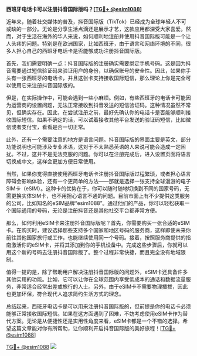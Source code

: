 **西班牙电话卡可以注册抖音国际版吗？[[TG💪+ @esim1088](https://t.me/s/esim1088)]**

近年来，随着社交媒体的普及，抖音国际版（TikTok）已经成为全球年轻人不可或缺的一部分。无论是分享生活点滴还是展示才艺，这款应用都深受大家喜爱。然而，对于生活在海外的华人来说，如何顺利地注册并使用抖音国际版可能是一个让人头疼的问题。特别是在欧洲国家，比如西班牙，由于语言和网络环境的不同，很多人担心自己的西班牙电话卡是否能够成功注册抖音国际版。

首先，我们需要明确一点：抖音国际版的注册确实需要绑定手机号码。这是因为抖音需要通过短信验证码来验证用户的身份，以确保账号的安全性。因此，如果你手头有一张西班牙的电话卡，并且这张卡支持接收国际短信，那么理论上你是完全可以使用它来注册抖音国际版的。

但是，在实际操作中，可能会遇到一些小麻烦。例如，有些西班牙的电话卡可能因为运营商的设置问题，无法正常接收到抖音发送的短信验证码。这种情况虽然不常见，但确实存在。因此，在尝试注册之前，最好先确认你的电话卡是否能够顺利接收国际短信。如果不确定的话，可以试着接收其他平台发送的验证码短信，比如微信或者支付宝，看看是否一切正常。

此外，还有一个需要注意的地方是语言问题。抖音国际版的界面主要是英文，部分功能说明也可能涉及专业术语，这对于不太熟悉英语的人来说可能会造成一定困扰。不过，这并不是无法克服的问题。你可以在注册完成后，进入设置页面将语言切换成中文，这样会更加方便日常使用。

当然，如果你觉得直接使用西班牙电话卡注册抖音国际版过程繁琐，或者担心语言障碍会影响体验，还有一个更简单的方法——那就是选择一张支持全球漫游的电子SIM卡（eSIM）。这种卡的优势在于，你可以随时随地切换到不同的国家号码，无需更换实体SIM卡，也不用担心语言不通的问题。目前市面上有不少提供这类服务的公司，比如知名的eSIM品牌“esim1088”。通过他们的产品，你可以轻松获取一个国际通用的号码，无论是注册抖音还是其他社交平台都非常方便。

那么，如何利用eSIM卡来注册抖音国际版呢？首先，你需要购买一张合适的eSIM卡。在购买时，建议选择那些支持多个国家和地区号码的服务商，这样即使未来你前往其他国家旅行或工作，也能继续使用同一个号码。接着，按照服务商提供的指南激活你的eSIM卡，并将其添加到你的手机设备中。完成这些步骤后，你就可以用这个新的号码去注册抖音国际版了。整个过程非常快捷，而且完全没有地域限制。

值得一提的是，除了帮助用户解决注册抖音国际版的问题外，eSIM卡还具备许多其他实用的功能。比如，它可以让你在全球范围内享受低成本的通话和数据流量服务，非常适合经常出差或旅行的人士。另外，由于eSIM卡不需要物理插拔，因此也更加环保，符合现代人追求简约生活方式的理念。

总结起来，西班牙电话卡是可以用来注册抖音国际版的，但前提是你的电话卡必须能够正常接收国际短信。如果在这方面遇到了困难，不妨考虑使用eSIM卡作为替代方案。无论是从便捷性还是实用性角度来看，eSIM卡都是一个不错的选择。希望这篇文章能对你有所帮助，让你顺利开启抖音国际版的美好旅程！[[TG💪+ @esim1088](https://t.me/s/esim1088)]

[TG💪+ @esim1088](https://t.me/s/esim1088) ![](https://i.postimg.cc/4NQfJmqS/Snipaste-2025-05-13-00-14-12.png)